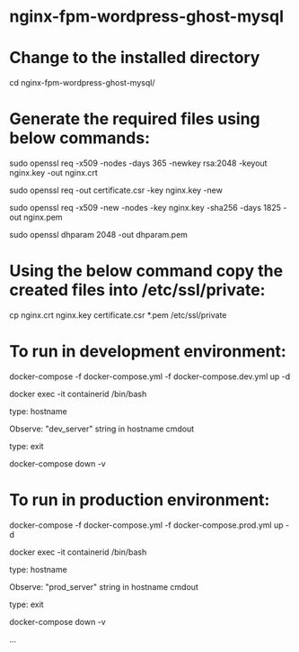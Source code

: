 # nginx-fpm-wordpress-ghost-mysql

# Change to the installed directory

cd nginx-fpm-wordpress-ghost-mysql/

# Generate the required files using below commands:

sudo openssl req -x509 -nodes -days 365 -newkey rsa:2048 -keyout nginx.key -out nginx.crt

sudo openssl req -out certificate.csr -key nginx.key -new

sudo openssl req -x509 -new -nodes -key nginx.key -sha256 -days 1825 -out nginx.pem

sudo openssl dhparam 2048 -out dhparam.pem

# Using the below command copy the created files into /etc/ssl/private:

cp nginx.crt nginx.key certificate.csr *.pem /etc/ssl/private

# To run in development environment:

docker-compose -f docker-compose.yml -f docker-compose.dev.yml up -d

docker exec -it containerid /bin/bash

type: hostname

Observe: "dev_server" string in hostname cmdout

type: exit

docker-compose down -v

# To run in production environment:

docker-compose -f docker-compose.yml -f docker-compose.prod.yml up -d

docker exec -it containerid /bin/bash

type: hostname

Observe: "prod_server" string in hostname cmdout

type: exit

docker-compose down -v

  
...


